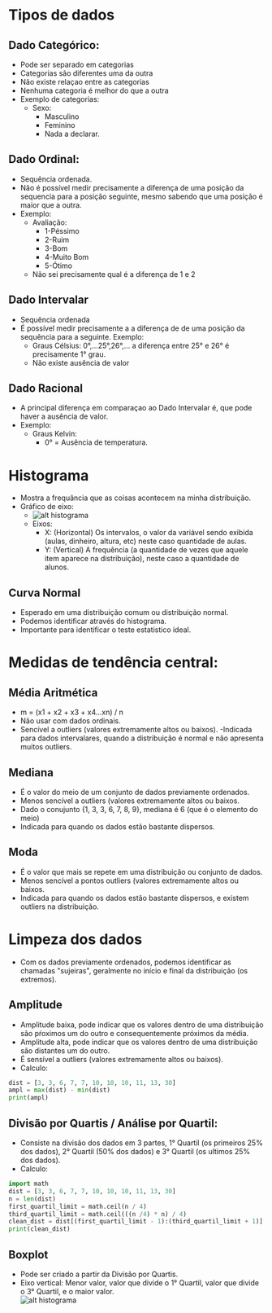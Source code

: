 # Tipos de dados

## Dado Categórico:
  - Pode ser separado em categorias
  - Categorias são diferentes uma da outra
  - Não existe relaçao entre as categorias
  - Nenhuma categoria é melhor do que a outra
  - Exemplo de categorias:
    - Sexo:
      - Masculino
      - Feminino
      - Nada a declarar.

## Dado Ordinal:
  - Sequência ordenada.
  - Não é possível medir precisamente a diferença de uma posição da sequencia para a posição seguinte, mesmo sabendo que uma posição é maior que a outra.
  - Exemplo:
    - Avaliação:
      - 1-Péssimo
      - 2-Ruim
      - 3-Bom
      - 4-Muito Bom
      - 5-Ótimo
    - Não sei precisamente qual é a diferença de 1 e 2

## Dado Intervalar
  - Sequência ordenada
  - É possível medir precisamente a a diferença de de uma posição da sequência para a seguinte.
  Exemplo:
    - Graus Célsius: 0°,...25°,26°,... a diferença entre 25° e 26° é precisamente 1° grau.
    - Não existe ausência de valor

## Dado Racional
  - A principal diferença em comparaçao ao Dado Intervalar é, que pode haver a ausência de valor.
  - Exemplo:
    - Graus Kelvin:
      - 0° = Ausência de temperatura.

# Histograma
  - Mostra a frequância que as coisas acontecem na minha distribuição.
  - Gráfico de eixo:
    - ![alt histograma](exemplo-histograma.jpeg)
    - Eixos:
      - X: (Horizontal) Os intervalos, o valor da variável sendo exibida (aulas, dinheiro, altura, etc) neste caso quantidade de aulas.
      - Y: (Vertical) A frequência (a quantidade de vezes que aquele item aparece na distribuição), neste caso a quantidade de alunos.

## Curva Normal
  - Esperado em uma distribuição comum ou distribuição normal.
  - Podemos identificar através do histograma.
  - Importante para identificar o teste estatistico ideal.

# Medidas de tendência central:

## Média Aritmética
  - m = (x1 + x2 + x3 + x4...xn) / n
  - Não usar com dados ordinais.
  - Sencível a outliers (valores extremamente altos ou baixos).
  -Indicada para dados intervalares, quando a distribuição é normal e não apresenta muitos outliers.

## Mediana
  - É o valor do meio de um conjunto de dados previamente ordenados.
  - Menos sencível a outliers (valores extremamente altos ou baixos.
  - Dado o conujunto {1, 3, 3, 6, 7, 8, 9}, mediana é 6 (que é o elemento do meio)
  - Indicada para quando os dados estão bastante dispersos.

## Moda
  - É o valor que mais se repete em uma distribuição ou conjunto de dados.
  - Menos sencível a pontos outliers (valores extremamente altos ou baixos.
  - Indicada para quando os dados estão bastante dispersos, e existem outliers na distribuição.

# Limpeza dos dados
  - Com os dados previamente ordenados, podemos identificar as chamadas "sujeiras", geralmente
  no início e final da distribuição (os extremos).

## Amplitude
  - Amplitude baixa, pode indicar que os valores dentro de uma distribuição são pŕoximos um do 
  outro e consequentemente próximos da média.
  - Amplitude alta, pode indicar que os valores dentro de uma distribuição são distantes um do outro.
  - É sensível a outliers (valores extremamente altos ou baixos).
  - Calculo:
``` Python
dist = [3, 3, 6, 7, 7, 10, 10, 10, 11, 13, 30]
ampl = max(dist) - min(dist)
print(ampl)
```
## Divisão por Quartis / Análise por Quartil:
  - Consiste na divisão dos dados em 3 partes, 1° Quartil (os primeiros 25% dos dados), 2° Quartil
  (50% dos dados) e 3° Quartil (os ultimos 25% dos dados).
  - Calculo:
``` Python
import math
dist = [3, 3, 6, 7, 7, 10, 10, 10, 11, 13, 30]
n = len(dist)
first_quartil_limit = math.ceil(n / 4)
third_quartil_limit = math.ceil(((n /4) * n) / 4)
clean_dist = dist[(first_quartil_limit - 1):(third_quartil_limit + 1)]
print(clean_dist)
```
## Boxplot
  - Pode ser criado a partir da Divisão por Quartis.
  - Eixo vertical: Menor valor, valor que divide o 1° Quartil, valor que divide o 3° Quartil, e o maior valor.  
  ![alt histograma](boxplot_sample_02.png)


